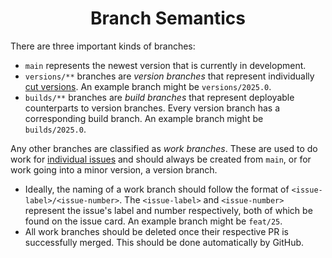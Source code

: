 <h1 align="center">Branch Semantics</h1>

There are three important kinds of branches:

- `main` represents the newest version that is currently in development.
- `versions/**` branches are _version branches_ that represent individually [cut versions](version-cutting.md). An 
   example branch might be `versions/2025.0`.
- `builds/**` branches are _build branches_ that represent deployable counterparts to version branches. Every version
   branch has a corresponding build branch. An example branch might be `builds/2025.0`.

Any other branches are classified as _work branches_. These are used to do work for [individual issues](planning.md) 
and should always be created from `main`, or for work going into a minor version, a version branch.

- Ideally, the naming of a work branch should follow the format of `<issue-label>/<issue-number>`. The `<issue-label>` 
  and `<issue-number>` represent the issue's label and number respectively, both of which be found on the issue card.
  An example branch might be `feat/25`.
- All work branches should be deleted once their respective PR is successfully merged. This should be done
  automatically by GitHub.

